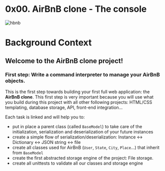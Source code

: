 # 0x00. AirBnB clone - The console
![hbnb](https://s3.amazonaws.com/alx-intranet.hbtn.io/uploads/medias/2018/6/65f4a1dd9c51265f49d0.png?X-Amz-Algorithm=AWS4-HMAC-SHA256&X-Amz-Credential=AKIARDDGGGOUSBVO6H7D%2F20230311%2Fus-east-1%2Fs3%2Faws4_request&X-Amz-Date=20230311T174248Z&X-Amz-Expires=86400&X-Amz-SignedHeaders=host&X-Amz-Signature=6b38f37b9c8acf9fe2ba44783ba4bb4393aaf7a602f2955f1604470b6bdd9604)
# Background Context
## Welcome to the AirBnB clone project!
### First step: Write a command interpreter to manage your AirBnB objects.
This is the first step towards building your first full web application: the **AirBnB clone**. This first step is very important because you will use what you build during this project with all other following projects: HTML/CSS templating, database storage, API, front-end integration…

Each task is linked and will help you to:
- put in place a parent class (called `BaseModel`) to take care of the initialization, serialization and deserialization of your future instances
- create a simple flow of serialization/deserialization: Instance <-> Dictionary <-> JSON string <-> file
- create all classes used for AirBnB (`User`, `State`, `City`, `Place`…) that inherit from `BaseModel`
- create the first abstracted storage engine of the project: File storage.
- create all unittests to validate all our classes and storage engine

